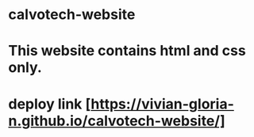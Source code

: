 # calvotech-website
# This website contains html and css only.
# deploy link [https://vivian-gloria-n.github.io/calvotech-website/]